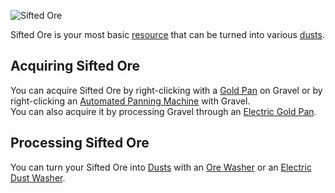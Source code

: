 ![Sifted Ore](https://raw.githubusercontent.com/TheBusyBiscuit/Slimefun4-Wiki/master/images/item-iron-dust.png)

Sifted Ore is your most basic [resource](https://github.com/TheBusyBiscuit/Slimefun4/wiki/Resources) that can be turned into various [dusts](https://github.com/TheBusyBiscuit/Slimefun4/wiki/Dusts).

## Acquiring Sifted Ore
You can acquire Sifted Ore by right-clicking with a [Gold Pan](https://github.com/TheBusyBiscuit/Slimefun4/wiki/Gold-Pan) on Gravel or by right-clicking an [Automated Panning Machine](https://github.com/TheBusyBiscuit/Slimefun4/wiki/Automated-Panning-Machine) with Gravel.<br>
You can also acquire it by processing Gravel through an [Electric Gold Pan](https://github.com/TheBusyBiscuit/Slimefun4/wiki/Electric-Gold-Pan).

## Processing Sifted Ore
You can turn your Sifted Ore into [Dusts](https://github.com/TheBusyBiscuit/Slimefun4/wiki/Dusts) with an [Ore Washer](https://github.com/TheBusyBiscuit/Slimefun4/wiki/Ore-Washer) or an [Electric Dust Washer](https://github.com/TheBusyBiscuit/Slimefun4/wiki/Electric-Dust-Washer).
